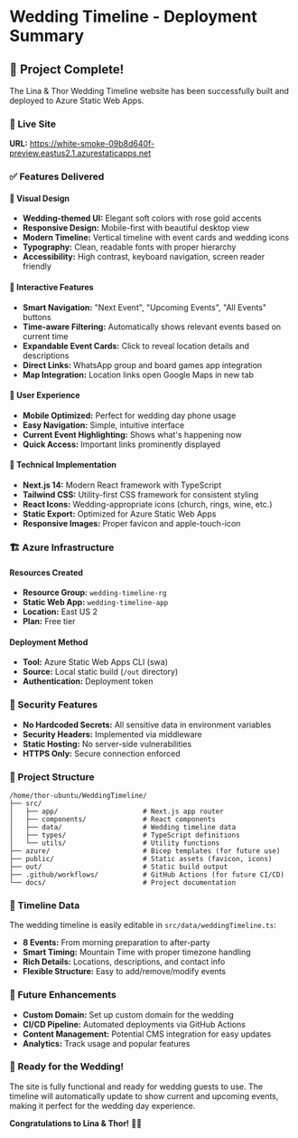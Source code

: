 # Wedding Timeline - Deployment Summary

## 🎉 Project Complete!

The Lina & Thor Wedding Timeline website has been successfully built and deployed to Azure Static Web Apps.

### 🔗 Live Site

**URL:** https://white-smoke-09b8d640f-preview.eastus2.1.azurestaticapps.net

### ✅ Features Delivered

#### 🎨 Visual Design

- **Wedding-themed UI:** Elegant soft colors with rose gold accents
- **Responsive Design:** Mobile-first with beautiful desktop view
- **Modern Timeline:** Vertical timeline with event cards and wedding icons
- **Typography:** Clean, readable fonts with proper hierarchy
- **Accessibility:** High contrast, keyboard navigation, screen reader friendly

#### 🎯 Interactive Features

- **Smart Navigation:** "Next Event", "Upcoming Events", "All Events" buttons
- **Time-aware Filtering:** Automatically shows relevant events based on current time
- **Expandable Event Cards:** Click to reveal location details and descriptions
- **Direct Links:** WhatsApp group and board games app integration
- **Map Integration:** Location links open Google Maps in new tab

#### 📱 User Experience

- **Mobile Optimized:** Perfect for wedding day phone usage
- **Easy Navigation:** Simple, intuitive interface
- **Current Event Highlighting:** Shows what's happening now
- **Quick Access:** Important links prominently displayed

#### 🔧 Technical Implementation

- **Next.js 14:** Modern React framework with TypeScript
- **Tailwind CSS:** Utility-first CSS framework for consistent styling
- **React Icons:** Wedding-appropriate icons (church, rings, wine, etc.)
- **Static Export:** Optimized for Azure Static Web Apps
- **Responsive Images:** Proper favicon and apple-touch-icon

### 🏗️ Azure Infrastructure

#### Resources Created

- **Resource Group:** `wedding-timeline-rg`
- **Static Web App:** `wedding-timeline-app`
- **Location:** East US 2
- **Plan:** Free tier

#### Deployment Method

- **Tool:** Azure Static Web Apps CLI (swa)
- **Source:** Local static build (`/out` directory)
- **Authentication:** Deployment token

### 🔐 Security Features

- **No Hardcoded Secrets:** All sensitive data in environment variables
- **Security Headers:** Implemented via middleware
- **Static Hosting:** No server-side vulnerabilities
- **HTTPS Only:** Secure connection enforced

### 📁 Project Structure

```
/home/thor-ubuntu/WeddingTimeline/
├── src/
│   ├── app/                     # Next.js app router
│   ├── components/              # React components
│   ├── data/                    # Wedding timeline data
│   ├── types/                   # TypeScript definitions
│   └── utils/                   # Utility functions
├── azure/                       # Bicep templates (for future use)
├── public/                      # Static assets (favicon, icons)
├── out/                         # Static build output
├── .github/workflows/           # GitHub Actions (for future CI/CD)
└── docs/                        # Project documentation
```

### 🎯 Timeline Data

The wedding timeline is easily editable in `src/data/weddingTimeline.ts`:

- **8 Events:** From morning preparation to after-party
- **Smart Timing:** Mountain Time with proper timezone handling
- **Rich Details:** Locations, descriptions, and contact info
- **Flexible Structure:** Easy to add/remove/modify events

### 🔄 Future Enhancements

- **Custom Domain:** Set up custom domain for the wedding
- **CI/CD Pipeline:** Automated deployments via GitHub Actions
- **Content Management:** Potential CMS integration for easy updates
- **Analytics:** Track usage and popular features

### 🎊 Ready for the Wedding!

The site is fully functional and ready for wedding guests to use. The timeline will automatically update to show current and upcoming events, making it perfect for the wedding day experience.

**Congratulations to Lina & Thor!** 💍✨
